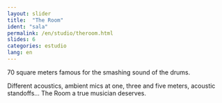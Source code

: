 ```yaml
---
layout: slider
title:  "The Room"
ident: "sala"
permalink: /en/studio/theroom.html
slides: 6
categories: estudio
lang: en
---
```


70 square meters famous for the smashing sound of the drums.

Different acoustics, ambient mics at one, three and five meters, acoustic standoffs... The Room a true musician deserves.
